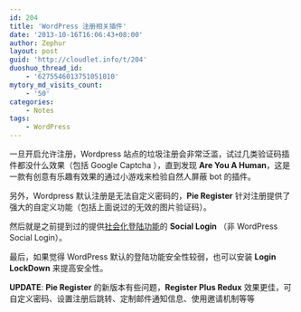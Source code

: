 ```yaml
---
id: 204
title: 'WordPress 注册相关插件'
date: '2013-10-16T16:06:43+08:00'
author: Zephur
layout: post
guid: 'http://cloudlet.info/t/204'
duoshuo_thread_id:
    - '6275546013751051010'
mytory_md_visits_count:
    - '50'
categories:
    - Notes
tags:
    - WordPress
---
```


一旦开启允许注册，Wordpress 站点的垃圾注册会非常泛滥，试过几类验证码插件都没什么效果（包括 Google Captcha ），直到发现 **Are You A Human**，这是一款有创意有乐趣有效果的通过小游戏来检验自然人屏蔽 bot 的插件。

另外，Wordpress 默认注册是无法自定义密码的，**Pie Register** 针对注册提供了强大的自定义功能（包括上面说过的无效的图片验证码）。

<!-- more -->

然后就是之前提到过的提供[社会化登陆功能](http://cloudlet.info/t/179)的 **Social Login** （非 WordPress Social Login）。

最后，如果觉得 WordPress 默认的登陆功能安全性较弱，也可以安装 **Login LockDown** 来提高安全性。

**UPDATE**: **Pie Register** 的新版本有些问题，**Register Plus Redux** 效果更佳，可自定义密码、设置注册后跳转、定制邮件通知信息、使用邀请机制等等